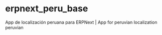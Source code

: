 # erpnext_peru_base
App de localización peruana para ERPNext | App for peruvian localization peruvian
